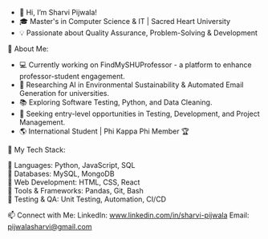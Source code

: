 - 👋 Hi, I’m Sharvi Pijwala!
- 🎓 Master's in Computer Science & IT | Sacred Heart University
- 💡 Passionate about Quality Assurance, Problem-Solving & Development

🔹 About Me:
- 💻 Currently working on FindMySHUProfessor - a platform to enhance professor-student engagement.
- 🤖 Researching AI in Environmental Sustainability & Automated Email Generation for universities.
- 📚 Exploring Software Testing, Python, and Data Cleaning.
- 🎯 Seeking entry-level opportunities in Testing, Development, and Project Management.
- 🌎 International Student | Phi Kappa Phi Member 🏆

📌 My Tech Stack:

🔹 Languages: Python, JavaScript, SQL  
🔹 Databases: MySQL, MongoDB  
🔹 Web Development: HTML, CSS, React  
🔹 Tools & Frameworks: Pandas, Git, Bash  
🔹 Testing & QA: Unit Testing, Automation, CI/CD

 📫 Connect with Me:
 LinkedIn: www.linkedin.com/in/sharvi-pijwala
 Email: pijwalasharvi@gmail.com
 
<!---
sharvi04/sharvi04 is a ✨ special ✨ repository because its `README.md` (this file) appears on your GitHub profile.
You can click the Preview link to take a look at your changes.
--->
